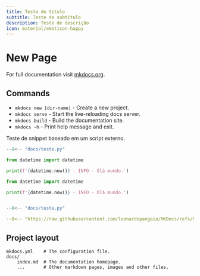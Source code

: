 ```yaml
---
title: Teste de título
subtitle: Teste de subtítulo
description: Teste de descrição
icon: material/emoticon-happy 
---
```


# New Page

For full documentation visit [mkdocs.org](https://www.mkdocs.org).

## Commands

* `mkdocs new [dir-name]` - Create a new project.
* `mkdocs serve` - Start the live-reloading docs server.
* `mkdocs build` - Build the documentation site.
* `mkdocs -h` - Print help message and exit.

<!-- ![alt text](image.png) -->

Teste de snippet baseado em um script externo.

```py title="Teste de snippet externo"
--8<-- "docs/teste.py"
```

```py title="Teste de snippet manual"
from datetime import datetime

print(f'{datetime.now()} - INFO - Olá mundo.')
```

```py title="Teste de snippet misto"
from datetime import datetime

print(f'{datetime.now()} - INFO - Olá mundo.')


--8<-- "docs/teste.py"
```

```yml title="Teste de snippet via url"
--8<-- "https://raw.githubusercontent.com/leonardopangaio/MKDocs/refs/heads/main/.github/workflows/ci.yml"
```

<script src="https://gist.github.com/diegobassay/6fc0cd77d051738d0edb6ae2a8e5d933.js"></script>


## Project layout

    mkdocs.yml    # The configuration file.
    docs/
        index.md  # The documentation homepage.
        ...       # Other markdown pages, images and other files.
